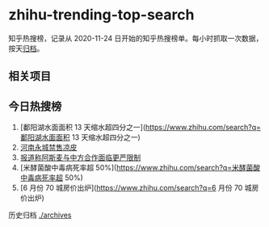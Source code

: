 # zhihu-trending-top-search

知乎热搜榜，记录从 2020-11-24
日开始的知乎热搜榜单。每小时抓取一次数据，按天[归档](./archives)。

## 相关项目

## 今日热搜榜

<!-- BEGIN -->
<!-- 最后更新时间 Sun Jul 16 2023 14:10:07 GMT+0800 (China Standard Time) -->

1. [鄱阳湖水面面积 13
   天缩水超四分之一](https://www.zhihu.com/search?q=鄱阳湖水面面积 13
   天缩水超四分之一)
1. [河南永城禁售凉皮](https://www.zhihu.com/search?q=河南永城禁售凉皮)
1. [报道称阿斯麦与中方合作面临更严限制](https://www.zhihu.com/search?q=报道称阿斯麦与中方合作面临更严限制)
1. [米酵菌酸中毒病死率超
   50%](https://www.zhihu.com/search?q=米酵菌酸中毒病死率超 50%)
1. [6 月份 70 城房价出炉](https://www.zhihu.com/search?q=6 月份 70 城房价出炉)

<!-- END -->

历史归档 [./archives](./archives)
